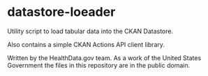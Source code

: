 datastore-loeader
=================

Utility script to load tabular data into the CKAN Datastore.

Also contains a simple CKAN Actions API client library.

Written by the HealthData.gov team. As a work of the United States Government the files in this repository are in the public domain.
